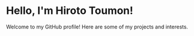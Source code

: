 # Hello, I'm Hiroto Toumon!

Welcome to my GitHub profile! Here are some of my projects and interests.


